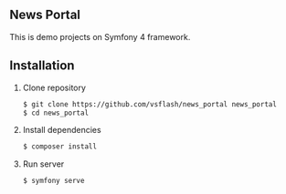 News Portal
-----------

This is demo projects on Symfony 4 framework.

Installation
------------

1. Clone repository

    ```bash
    $ git clone https://github.com/vsflash/news_portal news_portal
    $ cd news_portal
    ```
    
2. Install dependencies

    ```bash
    $ composer install
    ```
    
3. Run server

    ```bash
    $ symfony serve
    ```
